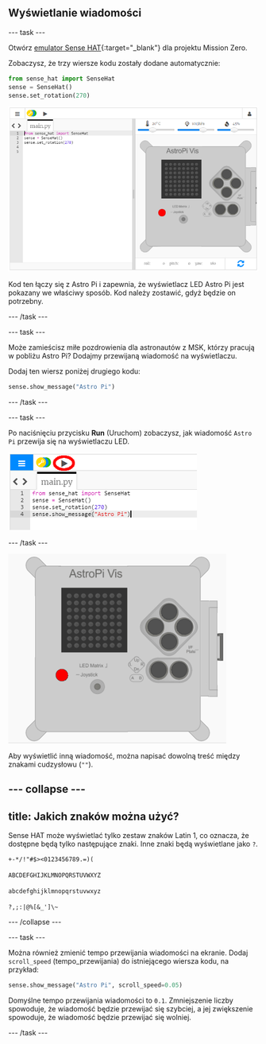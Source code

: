 ## Wyświetlanie wiadomości

--- task ---

Otwórz [emulator Sense HAT](https://trinket.io/mission-zero){:target="_blank"} dla projektu Mission Zero.

Zobaczysz, że trzy wiersze kodu zostały dodane automatycznie:

```python
from sense_hat import SenseHat
sense = SenseHat()
sense.set_rotation(270)
```

![emulator sense hat](images/sense-hat-emulator2.png)

Kod ten łączy się z Astro Pi i zapewnia, że wyświetlacz LED Astro Pi jest pokazany we właściwy sposób. Kod należy zostawić, gdyż będzie on potrzebny.

--- /task ---

--- task ---

Może zamieścisz miłe pozdrowienia dla astronautów z MSK, którzy pracują w pobliżu Astro Pi? Dodajmy przewijaną wiadomość na wyświetlaczu.

Dodaj ten wiersz poniżej drugiego kodu:

```python
sense.show_message("Astro Pi")
```

--- /task ---

--- task ---

Po naciśnięciu przycisku **Run** (Uruchom) zobaczysz, jak wiadomość `Astro Pi` przewija się na wyświetlaczu LED.

![pokaż kod wiadomości kliknij uruchom](images/show-message-code-annotated.PNG)

--- /task ---

![Przewijanie wiadomości](images/scroll-message.gif)

Aby wyświetlić inną wiadomość, można napisać dowolną treść między znakami cudzysłowu (`""`).

--- collapse ---
---
title: Jakich znaków można użyć?
---
Sense HAT może wyświetlać tylko zestaw znaków Latin 1, co oznacza, że ​​dostępne będą tylko następujące znaki. Inne znaki będą wyświetlane jako `?`.

    +-*/!"#$><0123456789.=)(
    
    ABCDEFGHIJKLMNOPQRSTUVWXYZ
    
    abcdefghijklmnopqrstuvwxyz
    
    ?,;:|@%[&_']\~
    

--- /collapse ---

--- task ---

Można również zmienić tempo przewijania wiadomości na ekranie. Dodaj `scroll_speed` (tempo_przewijania) do istniejącego wiersza kodu, na przykład:

```python
sense.show_message("Astro Pi", scroll_speed=0.05)
```

Domyślne tempo przewijania wiadomości to `0.1`. Zmniejszenie liczby spowoduje, że wiadomość będzie przewijać się szybciej, a jej zwiększenie spowoduje, że wiadomość będzie przewijać się wolniej.

--- /task ---